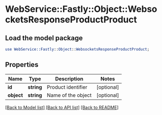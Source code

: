 # WebService::Fastly::Object::WebsocketsResponseProductProduct

## Load the model package
```perl
use WebService::Fastly::Object::WebsocketsResponseProductProduct;
```

## Properties
Name | Type | Description | Notes
------------ | ------------- | ------------- | -------------
**id** | **string** | Product identifier | [optional] 
**object** | **string** | Name of the object | [optional] 

[[Back to Model list]](../README.md#documentation-for-models) [[Back to API list]](../README.md#documentation-for-api-endpoints) [[Back to README]](../README.md)


